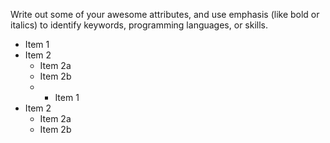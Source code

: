 Write out some of your awesome attributes, and use emphasis (like bold or italics) to identify keywords, programming languages, or skills. 
* Item 1
* Item 2
  * Item 2a
  * Item 2b
  * * Item 1
* Item 2
  * Item 2a
  * Item 2b
